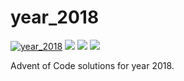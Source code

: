 # year_2018

[![year_2018](https://github.com/N8Brooks/deno_aoc/actions/workflows/year_2018.yaml/badge.svg)](https://github.com/N8Brooks/deno_aoc/actions/workflows/year_2018.yaml)
![](https://img.shields.io/badge/day%20📅-8-blue)
![](https://img.shields.io/badge/stars%20⭐-14-yellow)
![](https://img.shields.io/badge/days%20completed-7-red)

Advent of Code solutions for year 2018.
